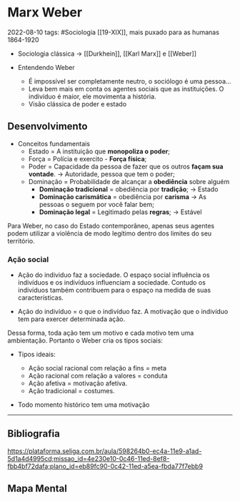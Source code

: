 # Marx Weber
2022-08-10
tags: #Sociologia [[19-XIX]], mais puxado para as humanas 1864-1920

* Sociologia clássica -> [[Durkhein]], [[Karl Marx]] e [[Weber]]

* Entendendo Weber
	* É impossível ser completamente neutro, o sociólogo é uma pessoa...
	* Leva bem mais em conta os agentes sociais que as instituições. O indivíduo é maior, ele movimenta a história.
	* Visão clássica de poder e estado

## Desenvolvimento

* Conceitos fundamentais
	* Estado =  A instituição que **monopoliza o poder**;
	* Força = Polícia e exercito - **Força física**;
	* Poder = Capacidade da pessoa de fazer que os outros **façam sua vontade**. → Autoridade, pessoa que tem o poder;
	* Dominação = Probabilidade de alcançar a **obediência** sobre alguém
		*  **Dominação tradicional** =  obediência por **tradição**; → Estado
		* **Dominação carismática** = obediência por **carisma** → As pessoas o seguem por você falar bem;
		* **Dominação legal** = Legitimado pelas **regras**; → Estável

  
Para Weber, no caso do Estado contemporâneo, apenas seus agentes podem utilizar a violência de modo legítimo dentro dos limites do seu território.

### Ação social

* Ação do individuo faz a sociedade. O espaço social influência os indivíduos e os indivíduos influenciam a sociedade. Contudo os indivíduos também contribuem para o espaço na medida de suas características.

* Ação do indivíduo = o que o indivíduo faz. A motivação que o indivíduo tem para exercer determinada ação.

Dessa forma, toda ação tem um motivo e cada motivo tem uma ambientação. Portanto o Weber cria os tipos sociais: 

* Tipos ideais: 
     * Ação social racional com relação a fins = meta
     * Ação racional com relação a valores = conduta
     * Ação afetiva = motivação afetiva.
     * Ação tradicional = costumes.

* Todo momento histórico tem uma motivação 


-----------------------------------------------


## Bibliografia

https://plataforma.seliga.com.br/aula/598264b0-ec4a-11e9-a1ad-5d1a4d4995cd;missao_id=4e230e10-0c46-11ed-8ef8-fbb4bf72dafa;plano_id=eb89fc90-0c42-11ed-a5ea-fbda77f7ebb9

## Mapa Mental